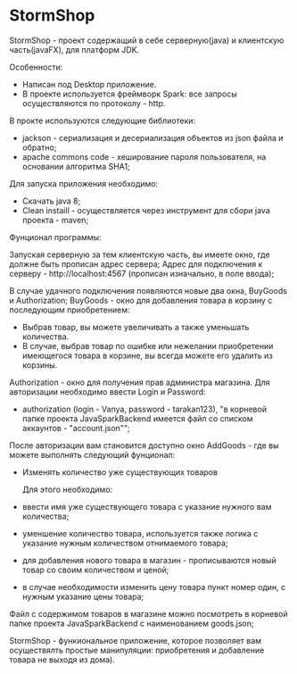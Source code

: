 # StormShop

StormShop - проект содержащий в себе серверную(java) и клиентскую часть(javaFX), для платформ JDK.

Особенности:
- Написан под Desktop приложение.
- В проекте используется фреймворк Spark: все запросы осуществляются по протоколу - http.

В прокте используются следующие библиотеки:
- jackson - сериализация и десериализация объектов из json файла и обратно;
- apache commons code - хеширование пароля пользователя, на основании алгоритма SHA1;

Для запуска приложения необходимо:
- Скачать java 8;
- Clean instaill - осуществляется через инструмент для сбори java проекта - maven;

Фунционал программы:

Запуская серверную за тем клиентскую часть, вы имеете окно, где должне быть прописан адрес сервера;
Адрес для подключения к серверу - http://localhost:4567 (прописан изначально, в поле ввода);

В случае удачного подключения появляются новые два окна, BuyGoods и Authorization;
BuyGoods - окно для добавления товара в корзину c последующим приобретением: 
- Выбрав товар, вы можете увеличивать а также уменьшать количества.
- В случае, выбрав товар по ошибке или нежелании приобретении имеющегося товара в корзине, вы всегда можете его удалить из корзины.
  
Authorization - окно для получения прав администра магазина. Для авторизации необходимо ввести Login и Password:
- authorization (login - Vanya, password - tarakan123), "в корневой папке проекта JavaSparkBackend имеется файл со списком аккаунтов - "account.json""; 

После авторизации вам становится доступно окно AddGoods - где вы можете выполнять следующий фунционал:
- Изменять количество уже существующих товаров 

	Для этого необходимо: 
- ввести имя уже существующего товара с указание нужного вам количества;
- уменшение количество товара, используется также логика с указание нужным количеством отнимаемого товара; 
- для добавления нового товара в магазин - прописываются новый товар со своим количеством и ценой;
- в случае необходимости изменить цену товара пункт номер один, с нужным указание цены товара;

Файл с содержимом товаров в магазине можно посмотреть в корневой папке проекта JavaSparkBackend с наименованием goods.json;

StormShop - функиональное приложение, которое позволяет вам осуществялть простые манипуляции:  приобретения и добавление товара не выходя из дома).
